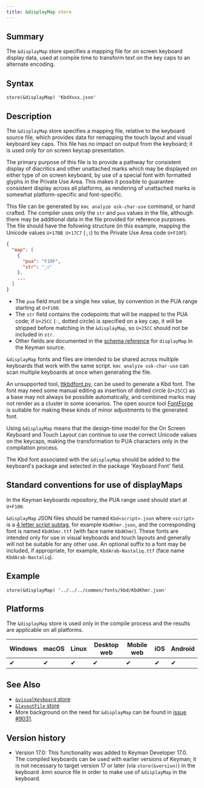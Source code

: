 ```yaml
---
title: &displayMap store
---
```


## Summary

The `&displayMap` store specifies a mapping file for on screen keyboard display
data, used at compile time to transform text on the key caps to an alternate
encoding.

## Syntax

```keyman
store(&displayMap) 'KbdXxxx.json'
```

## Description

The `&displayMap` store specifies a mapping file, relative to the keyboard
source file, which provides data for remapping the touch layout and visual
keyboard key caps. This file has no impact on output from the keyboard; it is
used only for on screen keycap presentation.

The primary purpose of this file is to provide a pathway for consistent display
of diacritics and other unattached marks which may be displayed on either type
of on screen keyboard, by use of a special font with formatted glyphs in the
Private Use Area. This makes it possible to guarantee consistent display across
all platforms, as rendering of unattached marks is somewhat platform-specific
and font-specific.

This file can be generated by `kmc analyze osk-char-use` command, or hand
crafted. The compiler uses only the `str` and `pua` values in the file, although
there may be additional data in the file provided for reference purposes. The
file should have the following structure (in this example, mapping the Unicode
values `U+17BB U+17C7` (ុះ) to the Private Use Area code `U+F19F`):

```json
{
  "map": [
    {
      "pua": "F19F",
      "str": "ុះ"
    },
    ...
  ]
}
```

* The `pua` field must be a single hex value, by convention in the PUA range
  starting at `U+F100`.
* The `str` field contains the codepoints that will be mapped to the PUA code;
  if `U+25CC` (◌, dotted circle) is specified on a key cap, it will be
  stripped before matching in the `&displayMap`, so `U+25CC` should not be
  included in `str`.
* Other fields are documented in the [schema
  reference](https://github.com/keymanapp/keyman/blob/master/common/schemas/displaymap/README.md)
  for `displayMap` in the Keyman source.

`&displayMap` fonts and files are intended to be shared across multiple
keyboards that work with the same script. `kmc analyze osk-char-use` can scan
multiple keyboards at once when generating the file.

An unsupported tool,
[ttkbdfont.py](https://github.com/silnrsi/palaso-python/blob/master/scripts/font/ttkbdfont.py),
can be used to generate a Kbd font. The font may need some manual editing as
insertion of dotted circle (`U+25CC`) as a base may not always be possible
automatically, and combined marks may not render as a cluster in some scenarios.
The open source tool [FontForge](https://fontforge.org) is suitable for making
these kinds of minor adjustments to the generated font.

Using `&displayMap` means that the design-time model for the On Screen Keyboard
and Touch Layout can continue to use the correct Unicode values on the keycaps,
making the transformation to PUA characters only in the compilation process.

The Kbd font associated with the `&displayMap` should be added to the keyboard's
package and selected in the package 'Keyboard Font' field.

## Standard conventions for use of displayMaps

In the Keyman keyboards repository, the PUA range used should start at `U+F100`.

`&displayMap` JSON files should be named `Kbd<script>.json` where `<script>`
is a [4 letter script subtag](/developer/current-version/reference/bcp-47#toc-the-script-subtag),
for example `KbdKhmr.json`, and the corresponding font is named `KbdKhmr.ttf`
(with face name `KbdKhmr`). These fonts are intended only for use in visual
keyboards and touch layouts and generally will not be suitable for any other
use. An optional suffix to a font may be included, if appropriate, for example,
`KbdArab-Nastaliq.ttf` (face name `KbdArab-Nastaliq`).

## Example

```keyman
store(&displayMap) '../../../common/fonts/kbd/KbdKhmr.json'
```

## Platforms

The `&displayMap` store is used only in the compile process and the results are
applicable on all platforms.

<table class='platform'>
  <thead>
    <tr><th>Windows</th><th>macOS</th><th>Linux</th><th>Desktop web</th><th>Mobile web</th><th>iOS</th><th>Android</th></tr>
  </thead>
  <tbody>
    <tr><td>✔</td><td>✔</td><td>✔</td><td>✔</td><td>✔</td><td>✔</td><td>✔</td></tr>
  </tbody>
</table>

## See Also

* [`&visualKeyboard` store](visualkeyboard)
* [`&layoutFile` store](layoutfile)
* More background on the need for `&displayMap` can be found in [issue #9031](https://github.com/keymanapp/keyman/issues/9031).

## Version history

* Version 17.0: This functionality was added to Keyman Developer 17.0. The
  compiled keyboards can be used with earlier versions of Keyman; it is not
  necessary to target version 17 or later (via `store(&version)`) in the
  keyboard .kmn source file in order to make use of `&displayMap` in the
  keyboard.
